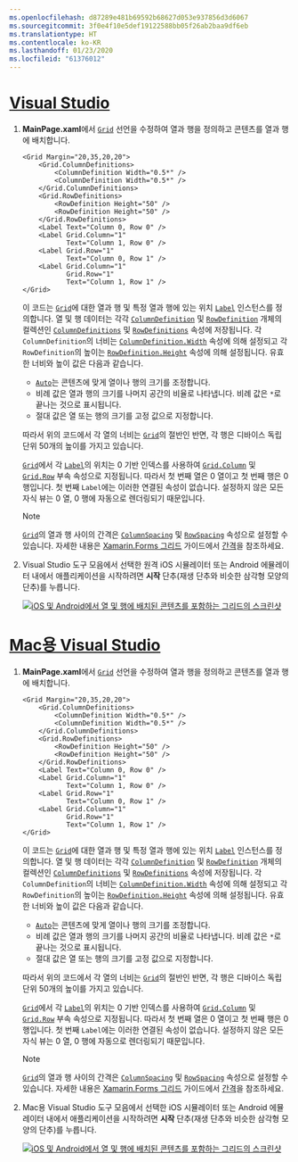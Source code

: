 ```yaml
---
ms.openlocfilehash: d87289e481b69592b68627d053e937856d3d6067
ms.sourcegitcommit: 3f0e4f10e5def19122588bb05f26ab2baa9df6eb
ms.translationtype: HT
ms.contentlocale: ko-KR
ms.lasthandoff: 01/23/2020
ms.locfileid: "61376012"
---
```

# <a name="visual-studiotabvswin"></a>[Visual Studio](#tab/vswin)

1. **MainPage.xaml**에서 [`Grid`](xref:Xamarin.Forms.Grid) 선언을 수정하여 열과 행을 정의하고 콘텐츠를 열과 행에 배치합니다.

    ```xaml
    <Grid Margin="20,35,20,20">
        <Grid.ColumnDefinitions>
            <ColumnDefinition Width="0.5*" />
            <ColumnDefinition Width="0.5*" />
        </Grid.ColumnDefinitions>
        <Grid.RowDefinitions>
            <RowDefinition Height="50" />
            <RowDefinition Height="50" />
        </Grid.RowDefinitions>
        <Label Text="Column 0, Row 0" />
        <Label Grid.Column="1"
               Text="Column 1, Row 0" />
        <Label Grid.Row="1"
               Text="Column 0, Row 1" />
        <Label Grid.Column="1"
               Grid.Row="1"
               Text="Column 1, Row 1" />
    </Grid>
    ```

    이 코드는 [`Grid`](xref:Xamarin.Forms.Grid)에 대한 열과 행 및 특정 열과 행에 있는 위치 [`Label`](xref:Xamarin.Forms.Label) 인스턴스를 정의합니다. 열 및 행 데이터는 각각 [`ColumnDefinition`](xref:Xamarin.Forms.ColumnDefinition) 및 [`RowDefinition`](xref:Xamarin.Forms.RowDefinition) 개체의 컬렉션인 [`ColumnDefinitions`](xref:Xamarin.Forms.Grid.ColumnDefinitions) 및 [`RowDefinitions`](xref:Xamarin.Forms.Grid.RowDefinitions) 속성에 저장됩니다. 각 `ColumnDefinition`의 너비는 [`ColumnDefinition.Width`](xref:Xamarin.Forms.ColumnDefinition.Width) 속성에 의해 설정되고 각 `RowDefinition`의 높이는 [`RowDefinition.Height`](xref:Xamarin.Forms.RowDefinition.Height) 속성에 의해 설정됩니다. 유효한 너비와 높이 값은 다음과 같습니다.

    - [`Auto`](xref:Xamarin.Forms.GridUnitType.Auto)는 콘텐츠에 맞게 열이나 행의 크기를 조정합니다.
    - 비례 값은 열과 행의 크기를 나머지 공간의 비율로 나타냅니다. 비례 값은 `*`로 끝나는 것으로 표시됩니다.
    - 절대 값은 열 또는 행의 크기를 고정 값으로 지정합니다.

    따라서 위의 코드에서 각 열의 너비는 [`Grid`](xref:Xamarin.Forms.Grid)의 절반인 반면, 각 행은 디바이스 독립 단위 50개의 높이를 가지고 있습니다.

    [`Grid`](xref:Xamarin.Forms.Grid)에서 각 [`Label`](xref:Xamarin.Forms.Label)의 위치는 0 기반 인덱스를 사용하여 [`Grid.Column`](xref:Xamarin.Forms.Grid.ColumnProperty) 및 [`Grid.Row`](xref:Xamarin.Forms.Grid.RowProperty) 부속 속성으로 지정됩니다. 따라서 첫 번째 열은 0 열이고 첫 번째 행은 0 행입니다. 첫 번째 `Label`에는 이러한 연결된 속성이 없습니다. 설정하지 않은 모든 자식 뷰는 0 열, 0 행에 자동으로 렌더링되기 때문입니다.

    > [!NOTE]
    > [`Grid`](xref:Xamarin.Forms.Grid)의 열과 행 사이의 간격은 [`ColumnSpacing`](xref:Xamarin.Forms.Grid.ColumnSpacing) 및 [`RowSpacing`](xref:Xamarin.Forms.Grid.RowSpacing) 속성으로 설정할 수 있습니다. 자세한 내용은 [Xamarin.Forms 그리드](~/xamarin-forms/user-interface/layouts/grid.md) 가이드에서 [간격](~/xamarin-forms/user-interface/layouts/grid.md#spacing)을 참조하세요.

1. Visual Studio 도구 모음에서 선택한 원격 iOS 시뮬레이터 또는 Android 에뮬레이터 내에서 애플리케이션을 시작하려면 **시작** 단추(재생 단추와 비슷한 삼각형 모양의 단추)를 누릅니다.

    [![iOS 및 Android에서 열 및 행에 배치된 콘텐츠를 포함하는 그리드의 스크린샷](../images/columns-rows.png "열 및 행에 콘텐츠를 포함하는 그리드")](../images/columns-rows-large.png#lightbox "열 및 행에 콘텐츠를 포함하는 그리드")

# <a name="visual-studio-for-mactabvsmac"></a>[Mac용 Visual Studio](#tab/vsmac)

1. **MainPage.xaml**에서 [`Grid`](xref:Xamarin.Forms.Grid) 선언을 수정하여 열과 행을 정의하고 콘텐츠를 열과 행에 배치합니다.

    ```xaml
    <Grid Margin="20,35,20,20">
        <Grid.ColumnDefinitions>
            <ColumnDefinition Width="0.5*" />
            <ColumnDefinition Width="0.5*" />
        </Grid.ColumnDefinitions>
        <Grid.RowDefinitions>
            <RowDefinition Height="50" />
            <RowDefinition Height="50" />
        </Grid.RowDefinitions>
        <Label Text="Column 0, Row 0" />
        <Label Grid.Column="1"
               Text="Column 1, Row 0" />
        <Label Grid.Row="1"
               Text="Column 0, Row 1" />
        <Label Grid.Column="1"
               Grid.Row="1"
               Text="Column 1, Row 1" />
    </Grid>
    ```

    이 코드는 [`Grid`](xref:Xamarin.Forms.Grid)에 대한 열과 행 및 특정 열과 행에 있는 위치 [`Label`](xref:Xamarin.Forms.Label) 인스턴스를 정의합니다. 열 및 행 데이터는 각각 [`ColumnDefinition`](xref:Xamarin.Forms.ColumnDefinition) 및 [`RowDefinition`](xref:Xamarin.Forms.RowDefinition) 개체의 컬렉션인 [`ColumnDefinitions`](xref:Xamarin.Forms.Grid.ColumnDefinitions) 및 [`RowDefinitions`](xref:Xamarin.Forms.Grid.RowDefinitions) 속성에 저장됩니다. 각 `ColumnDefinition`의 너비는 [`ColumnDefinition.Width`](xref:Xamarin.Forms.ColumnDefinition.Width) 속성에 의해 설정되고 각 `RowDefinition`의 높이는 [`RowDefinition.Height`](xref:Xamarin.Forms.RowDefinition.Height) 속성에 의해 설정됩니다. 유효한 너비와 높이 값은 다음과 같습니다.

    - [`Auto`](xref:Xamarin.Forms.GridUnitType.Auto)는 콘텐츠에 맞게 열이나 행의 크기를 조정합니다.
    - 비례 값은 열과 행의 크기를 나머지 공간의 비율로 나타냅니다. 비례 값은 `*`로 끝나는 것으로 표시됩니다.
    - 절대 값은 열 또는 행의 크기를 고정 값으로 지정합니다.

    따라서 위의 코드에서 각 열의 너비는 [`Grid`](xref:Xamarin.Forms.Grid)의 절반인 반면, 각 행은 디바이스 독립 단위 50개의 높이를 가지고 있습니다.

    [`Grid`](xref:Xamarin.Forms.Grid)에서 각 [`Label`](xref:Xamarin.Forms.Label)의 위치는 0 기반 인덱스를 사용하여 [`Grid.Column`](xref:Xamarin.Forms.Grid.ColumnProperty) 및 [`Grid.Row`](xref:Xamarin.Forms.Grid.RowProperty) 부속 속성으로 지정됩니다. 따라서 첫 번째 열은 0 열이고 첫 번째 행은 0 행입니다. 첫 번째 `Label`에는 이러한 연결된 속성이 없습니다. 설정하지 않은 모든 자식 뷰는 0 열, 0 행에 자동으로 렌더링되기 때문입니다.

    > [!NOTE]
    > [`Grid`](xref:Xamarin.Forms.Grid)의 열과 행 사이의 간격은 [`ColumnSpacing`](xref:Xamarin.Forms.Grid.ColumnSpacing) 및 [`RowSpacing`](xref:Xamarin.Forms.Grid.RowSpacing) 속성으로 설정할 수 있습니다. 자세한 내용은 [Xamarin.Forms 그리드](~/xamarin-forms/user-interface/layouts/grid.md) 가이드에서 [간격](~/xamarin-forms/user-interface/layouts/grid.md#spacing)을 참조하세요.

1. Mac용 Visual Studio 도구 모음에서 선택한 iOS 시뮬레이터 또는 Android 에뮬레이터 내에서 애플리케이션을 시작하려면 **시작** 단추(재생 단추와 비슷한 삼각형 모양의 단추)를 누릅니다.

    [![iOS 및 Android에서 열 및 행에 배치된 콘텐츠를 포함하는 그리드의 스크린샷](../images/columns-rows.png "열 및 행에 콘텐츠를 포함하는 그리드")](../images/columns-rows-large.png#lightbox "열 및 행에 콘텐츠를 포함하는 그리드")
